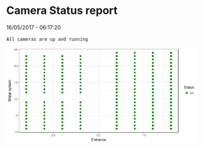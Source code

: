 Camera Status report
================
16/05/2017 - 06:17:20

    All cameras are up and running

![](camreport_files/figure-markdown_github/unnamed-chunk-2-1.png)
